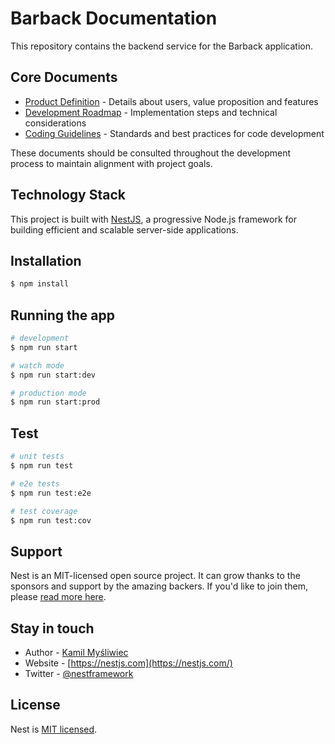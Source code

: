 # Barback Documentation

This repository contains the backend service for the Barback application.

## Core Documents

- [Product Definition](./docs/PRODUCT_DEFINITION.md) - Details about users, value proposition and features
- [Development Roadmap](./docs/DEVELOPMENT_ROADMAP.md) - Implementation steps and technical considerations
- [Coding Guidelines](./docs/CODING_GUIDELINES.md) - Standards and best practices for code development

These documents should be consulted throughout the development process to maintain alignment with project goals.

## Technology Stack

This project is built with [NestJS](https://github.com/nestjs/nest), a progressive Node.js framework for building efficient and scalable server-side applications.

## Installation

```bash
$ npm install
```

## Running the app

```bash
# development
$ npm run start

# watch mode
$ npm run start:dev

# production mode
$ npm run start:prod
```

## Test

```bash
# unit tests
$ npm run test

# e2e tests
$ npm run test:e2e

# test coverage
$ npm run test:cov
```

## Support

Nest is an MIT-licensed open source project. It can grow thanks to the sponsors and support by the amazing backers. If you'd like to join them, please [read more here](https://docs.nestjs.com/support).

## Stay in touch

- Author - [Kamil Myśliwiec](https://kamilmysliwiec.com)
- Website - [https://nestjs.com](https://nestjs.com/)
- Twitter - [@nestframework](https://twitter.com/nestframework)

## License

Nest is [MIT licensed](LICENSE).
